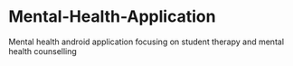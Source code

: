 # Mental-Health-Application
Mental health android application focusing on student therapy and mental health counselling
